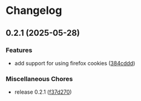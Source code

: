 # Changelog

## 0.2.1 (2025-05-28)


### Features

* add support for using firefox cookies ([384cddd](https://github.com/danudey/rust-downloader/commit/384cdddf3c5f734de640693a08b70ad62f048d5e))


### Miscellaneous Chores

* release 0.2.1 ([f37d270](https://github.com/danudey/rust-downloader/commit/f37d270c9236011a4ca3b3b4cb177f0428c0fa53))
